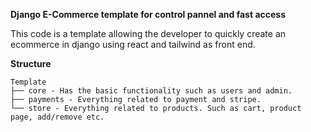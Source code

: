 **Django E-Commerce template for control pannel and fast access**

This code is a template allowing the developer to quickly create an ecommerce
in django using react and tailwind as front end. 

**Structure**

```directory
Template
├── core - Has the basic functionality such as users and admin.
├── payments - Everything related to payment and stripe.
└── store - Everything related to products. Such as cart, product page, add/remove etc.
```


